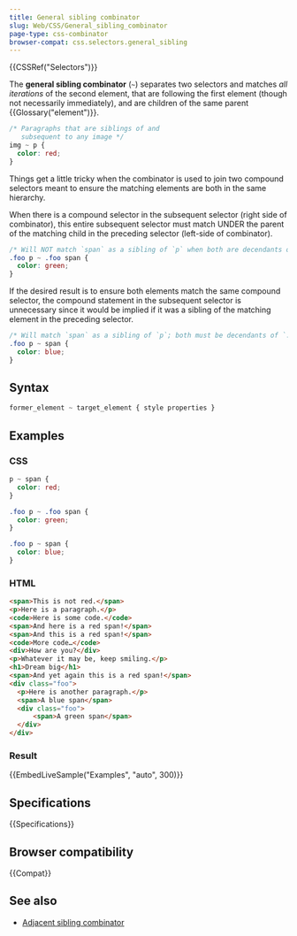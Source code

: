 ```yaml
---
title: General sibling combinator
slug: Web/CSS/General_sibling_combinator
page-type: css-combinator
browser-compat: css.selectors.general_sibling
---
```


{{CSSRef("Selectors")}}

The **general sibling combinator** (`~`) separates two selectors and matches _all iterations_ of the second element, that are following the first element (though not necessarily immediately), and are children of the same parent {{Glossary("element")}}.

```css
/* Paragraphs that are siblings of and
   subsequent to any image */
img ~ p {
  color: red;
}
```
Things get a little tricky when the combinator is used to join two compound selectors meant to ensure the matching elements are both in the same hierarchy.

When there is a compound selector in the subsequent selector (right side of combinator), this entire subsequent selector must match UNDER the parent of the matching child in the preceding selector (left-side of combinator). 

```css
/* Will NOT match `span` as a sibling of `p` when both are decendants of `.foo` */
.foo p ~ .foo span {  
  color: green;
}
```

If the desired result is to ensure both elements match the same compound selector, the compound statement in the subsequent selector is unnecessary since it would be implied if it was a sibling of the matching element in the preceding selector.

```css
/* Will match `span` as a sibling of `p`; both must be decendants of `.foo` */
.foo p ~ span {  
  color: blue;
}
```

## Syntax

```css
former_element ~ target_element { style properties }
```

## Examples

### CSS

```css
p ~ span {
  color: red;
}

.foo p ~ .foo span {
  color: green;
}

.foo p ~ span {
  color: blue;
}
```

### HTML

```html
<span>This is not red.</span>
<p>Here is a paragraph.</p>
<code>Here is some code.</code>
<span>And here is a red span!</span>
<span>And this is a red span!</span>
<code>More code…</code>
<div>How are you?</div>
<p>Whatever it may be, keep smiling.</p>
<h1>Dream big</h1>
<span>And yet again this is a red span!</span>
<div class="foo">
  <p>Here is another paragraph.</p>
  <span>A blue span</span>
  <div class="foo">
      <span>A green span</span>
  </div>
</div>
```

### Result

{{EmbedLiveSample("Examples", "auto", 300)}}

## Specifications

{{Specifications}}

## Browser compatibility

{{Compat}}

## See also

- [Adjacent sibling combinator](/en-US/docs/Web/CSS/Adjacent_sibling_combinator)
